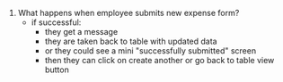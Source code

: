 1. What happens when employee submits new expense form?
    - if successful:
        - they get a message
        - they are taken back to table with updated data
        - or they could see a mini "successfully submitted" screen
        - then they can click on create another or go back to table view button
